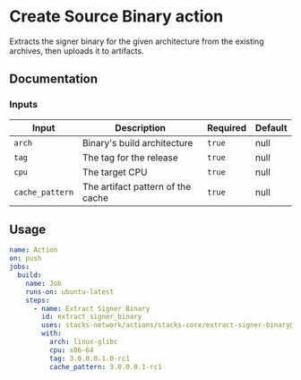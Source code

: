 # Create Source Binary action

Extracts the signer binary for the given architecture from the existing archives, then uploads it to artifacts.

## Documentation

### Inputs

|      Input       |            Description            | Required | Default |
| ---------------- | --------------------------------- | -------- | ------- |
|      `arch`      | Binary's build architecture       |  `true`  |   null  |
|      `tag`       | The tag for the release           |  `true`  |   null  |
|      `cpu`       | The target CPU                    |  `true`  |   null  |
| `cache_pattern`  | The artifact pattern of the cache |  `true`  |   null  |

## Usage

```yaml
name: Action
on: push
jobs:
  build:
    name: Job
    runs-on: ubuntu-latest
    steps:
      - name: Extract Signer Binary
        id: extract_signer_binary
        uses: stacks-network/actions/stacks-core/extract-signer-binary@main
        with:
          arch: linux-glibc
          cpu: x86-64
          tag: 3.0.0.0.1.0-rc1
          cache_pattern: 3.0.0.0.1-rc1
```
